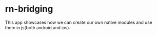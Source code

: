 # rn-bridging
This app showcases how we can create our own native modules and use them in js(both android and ios).
